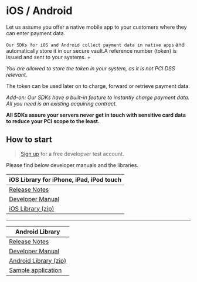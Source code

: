 # iOS / Android

Let us assume you offer a native mobile app to your customers where they can enter payment data.

`Our SDKs for iOS and Android collect payment data in native apps` and automatically store it in our secure vault.A reference number (token) is issued and sent to your systems. +

*You are allowed to store the token in your system, as it is not PCI DSS relevant.*

The token can be used later on to charge, forward or retrieve payment data.

*Add-on: Our SDKs have a built-in feature to instantly charge payment data. All you need is an existing acquiring contract.*

**All SDKs assure your servers never get in touch with sensitive card data to reduce your PCI scope to the least.**

## How to start

> [Sign up](signup) for a free developver test account.

Please find below developer manuals and the libraries. 

| iOS Library for iPhone, iPad, iPod touch |
| -- |
| [Release Notes](https://pilot.datatrans.biz/showcase/doc/iOS_Release_Notes.pdf) |
| [Developer Manual](https://pilot.datatrans.biz/showcase/doc/iOS_Developers_Manual.pdf) |
| [iOS Library (zip)](https://pilot.datatrans.biz/showcase/doc/iOS_Library.zip) |



---



| Android Library |
| -- |
| [Release Notes](https://pilot.datatrans.biz/showcase/doc/Android_Release_Notes.pdf) |
| [Developer Manual](https://pilot.datatrans.biz/showcase/doc/Android_Developers_Manual.pdf) |
| [Android Library (zip)](https://pilot.datatrans.biz/showcase/doc/Android_Library.zip) |
| [Sample application](https://github.com/datatrans/android-sample-app) |